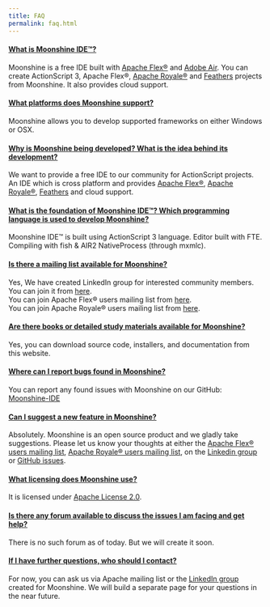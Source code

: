 ```yaml
---
title: FAQ
permalink: faq.html
---
```

<div class="panel-group" id="accordion">
    <!-- PANEL -->
    <div class="panel panel-default">
        <div class="panel-heading">
            <h4 class="panel-title">
                <a class="noCrossRef accordion-toggle" data-toggle="collapse" data-parent="#accordion" href="#q1">
                    What is Moonshine IDE™?
                </a>
            </h4>
        </div>
        <div id="q1" class="panel-collapse collapse noCrossRef">
            <div class="panel-body">
                Moonshine is a free IDE built with <a href="https://flex.apache.org/" target="_blank">Apache Flex®</a> and <a href="https://www.adobe.com/products/air.html" target="_blank">Adobe Air</a>. You can create ActionScript 3, Apache Flex®, <a href="https://royale.apache.org/" target="_blank">Apache Royale®</a> and <a href="https://feathersui.com/" target="_blank">Feathers</a> projects from Moonshine. It also provides cloud support.
            </div>
        </div>
    </div>
    <!-- PANEL -->
    <div class="panel panel-default">
        <div class="panel-heading">
            <h4 class="panel-title">
                <a class="noCrossRef accordion-toggle" data-toggle="collapse" data-parent="#accordion" href="#q2">
                    What platforms does Moonshine support?
                </a>
            </h4>
        </div>
        <div id="q2" class="panel-collapse collapse noCrossRef">
            <div class="panel-body">
                Moonshine allows you to develop supported frameworks on either Windows or OSX.
            </div>
        </div>
    </div>
    <!-- PANEL -->
    <div class="panel panel-default">
        <div class="panel-heading">
            <h4 class="panel-title">
                <a class="noCrossRef accordion-toggle" data-toggle="collapse" data-parent="#accordion" href="#q3">
                    Why is Moonshine being developed? What is the idea behind its development?
                </a>
            </h4>
        </div>
        <div id="q3" class="panel-collapse collapse noCrossRef">
            <div class="panel-body">
                We want to provide a free IDE to our community for ActionScript projects. An IDE which is cross platform and provides <a href="https://flex.apache.org/" target="_blank">Apache Flex®</a>, <a href="https://royale.apache.org/" target="_blank">Apache Royale®</a>, <a href="https://feathersui.com/" target="_blank">Feathers</a> and cloud support.
            </div>
        </div>
    </div>
    <!-- PANEL -->
    <div class="panel panel-default">
        <div class="panel-heading">
            <h4 class="panel-title">
                <a class="noCrossRef accordion-toggle" data-toggle="collapse" data-parent="#accordion" href="#q4">
                    What is the foundation of Moonshine IDE™? Which programming language is used to develop Moonshine?
                </a>
            </h4>
        </div>
        <div id="q4" class="panel-collapse collapse noCrossRef">
            <div class="panel-body">
            Moonshine IDE™ is built using ActionScript 3 language.
            Editor built with FTE. Compiling with fish & AIR2 NativeProcess (through mxmlc).
            </div>
        </div>
    </div>
    <!-- PANEL -->
    <div class="panel panel-default">
        <div class="panel-heading">
            <h4 class="panel-title">
                <a class="noCrossRef accordion-toggle" data-toggle="collapse" data-parent="#accordion" href="#q5">
                    Is there a mailing list available for Moonshine?
                </a>
            </h4>
        </div>
        <div id="q5" class="panel-collapse collapse noCrossRef">
            <div class="panel-body">
            Yes, We have created LinkedIn group for interested community members.<br />
            You can join it from <a href="https://www.linkedin.com/groups/8464960/" target="_blank">here</a>.<br />
            You can join Apache Flex® users mailing list from <a href="https://flex.apache.org/community-mailinglists.html" target="_blank">here</a>.<br />
            You can join Apache Royale® users mailing list from <a href="https://royale.apache.org/mailing-lists/" target="_blank">here</a>.
            </div>
        </div>
    </div>
    <!-- PANEL -->
    <div class="panel panel-default">
        <div class="panel-heading">
            <h4 class="panel-title">
                <a class="noCrossRef accordion-toggle" data-toggle="collapse" data-parent="#accordion" href="#q6">
                    Are there books or detailed study materials available for Moonshine?
                </a>
            </h4>
        </div>
        <div id="q6" class="panel-collapse collapse noCrossRef">
            <div class="panel-body">
                Yes, you can download source code, installers, and documentation from this website.
            </div>
        </div>
    </div>
    <!-- PANEL -->
    <div class="panel panel-default">
        <div class="panel-heading">
            <h4 class="panel-title">
                <a class="noCrossRef accordion-toggle" data-toggle="collapse" data-parent="#accordion" href="#q7">
                    Where can I report bugs found in Moonshine?
                </a>
            </h4>
        </div>
        <div id="q7" class="panel-collapse collapse noCrossRef">
            <div class="panel-body">
                You can report any found issues with Moonshine on our GitHub: <a href="https://github.com/prominic/Moonshine-IDE/issues" target="_blank">Moonshine-IDE</a>
            </div>
        </div>
    </div>
    <!-- PANEL -->
    <div class="panel panel-default">
        <div class="panel-heading">
            <h4 class="panel-title">
                <a class="noCrossRef accordion-toggle" data-toggle="collapse" data-parent="#accordion" href="#q8">
                    Can I suggest a new feature in Moonshine?
                </a>
            </h4>
        </div>
        <div id="q8" class="panel-collapse collapse noCrossRef">
            <div class="panel-body">
                Absolutely. Moonshine is an open source product and we gladly take suggestions.
                Please let us know your thoughts at either the <a href="https://flex.apache.org/community-mailinglists.html" target="_blank">Apache Flex® users mailing list</a>, <a href="https://royale.apache.org/mailing-lists/" target="_blank">Apache Royale® users mailing list</a>, on the <a href="https://www.linkedin.com/groups/8464960/" target="_blank">Linkedin group</a> or <a href="https://github.com/prominic/Moonshine-IDE/issues" target="_blank">GitHub issues</a>.
            </div>
        </div>
    </div>
    <!-- PANEL -->
    <div class="panel panel-default">
        <div class="panel-heading">
            <h4 class="panel-title">
                <a class="noCrossRef accordion-toggle" data-toggle="collapse" data-parent="#accordion" href="#q9">
                    What licensing does Moonshine use?
                </a>
            </h4>
        </div>
        <div id="q9" class="panel-collapse collapse noCrossRef">
            <div class="panel-body">
                It is licensed under <a href="https://www.apache.org/licenses/LICENSE-2.0" target="_blank">Apache License 2.0</a>.
            </div>
        </div>
    </div>
    <!-- PANEL -->
    <div class="panel panel-default">
        <div class="panel-heading">
            <h4 class="panel-title">
                <a class="noCrossRef accordion-toggle" data-toggle="collapse" data-parent="#accordion" href="#q10">
                    Is there any forum available to discuss the issues I am facing and get help?
                </a>
            </h4>
        </div>
        <div id="q10" class="panel-collapse collapse noCrossRef">
            <div class="panel-body">
                There is no such forum as of today. But we will create it soon.
            </div>
        </div>
    </div>
    <!-- PANEL -->
    <div class="panel panel-default">
        <div class="panel-heading">
            <h4 class="panel-title">
                <a class="noCrossRef accordion-toggle" data-toggle="collapse" data-parent="#accordion" href="#q11">
                    If I have further questions, who should I contact?
                </a>
            </h4>
        </div>
        <div id="q11" class="panel-collapse collapse noCrossRef">
            <div class="panel-body">
                For now, you can ask us via Apache mailing list or the <a href="https://www.linkedin.com/groups/8464960/" target="_blank">LinkedIn group</a> created for Moonshine. We will build a separate page for your questions in the near future.
            </div>
        </div>
    </div>
</div>
